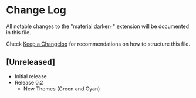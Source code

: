 # Change Log

All notable changes to the "material darker+" extension will be documented in this file.

Check [Keep a Changelog](http://keepachangelog.com/) for recommendations on how to structure this file.

## [Unreleased]

- Initial release
- Release 0.2
  - New Themes (Green and Cyan)